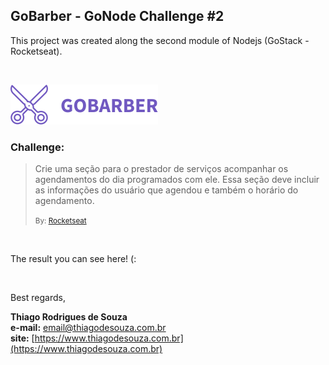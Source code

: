 ## GoBarber - GoNode Challenge #2

This project was created along the second module of Nodejs (GoStack - Rocketseat).

<br />

![GoBarber](src/public/images/logo.svg)

### Challenge:

> Crie uma seção para o prestador de serviços acompanhar os agendamentos do dia programados com ele. Essa seção deve incluir as informações do usuário que agendou e também o horário do agendamento.
>
> <small>By: [Rocketseat](https://rocketseat.com.br/) </small>

<br />

The result you can see here! (:

<br />

Best regards,

**Thiago Rodrigues de Souza** \
**e-mail:** email@thiagodesouza.com.br \
**site:** [https://www.thiagodesouza.com.br](https://www.thiagodesouza.com.br)
